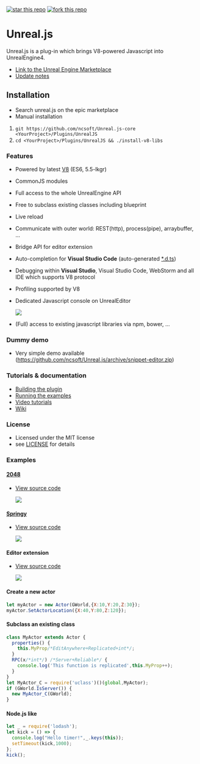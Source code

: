 [![star this repo](http://githubbadges.com/star.svg?user=ncsoft&repo=Unreal.js&style=default)](https://github.com/ncsoft/Unreal.js)
[![fork this repo](http://githubbadges.com/fork.svg?user=ncsoft&repo=Unreal.js&style=default)](https://github.com/ncsoft/Unreal.js/fork)
# Unreal.js 

Unreal.js is a plug-in which brings V8-powered Javascript into UnrealEngine4. 

- [Link to the Unreal Engine Marketplace](https://www.unrealengine.com/marketplace/unrealjs)
- [Update notes](https://github.com/ncsoft/Unreal.js/wiki/Update-notes)

## Installation

- Search unreal.js on the epic marketplace
- Manual installation
 1. `git https://github.com/ncsoft/Unreal.js-core <YourProject>/Plugins/UnrealJS`
 2. `cd <YourProject>/Plugins/UnrealJS && ./install-v8-libs`

### Features
- Powered by latest [V8](http://v8project.blogspot.kr/) (ES6, 5.5-lkgr)
- CommonJS modules
- Full access to the whole UnrealEngine API
- Free to subclass existing classes including blueprint
- Live reload
- Communicate with outer world: REST(http), process(pipe), arraybuffer, ...
- Bridge API for editor extension
- Auto-completion for **Visual Studio Code** (auto-generated [*.d.ts](http://definitelytyped.org/))
- Debugging within **Visual Studio**, Visual Studio Code, WebStorm and all IDE which supports V8 protocol
- Profiling supported by V8
- Dedicated Javascript console on UnrealEditor

  ![](https://github.com/ncsoft/Unreal.js/blob/master/doc/images/UnrealJs_JavascriptConsole.gif) 

- (Full) access to existing javascript libraries via npm, bower, ...

### Dummy demo 
- Very simple demo available (https://github.com/ncsoft/Unreal.js/archive/snippet-editor.zip)

### Tutorials & documentation

- [Building the plugin](https://github.com/ncsoft/Unreal.js/wiki/Building-the-plugin)
- [Running the examples](https://github.com/ncsoft/Unreal.js/wiki/Running-the-examples)
- [Video tutorials](https://github.com/ncsoft/Unreal.js/wiki/Video-tutorials)
- [Wiki](https://github.com/ncsoft/Unreal.js/wiki)
 
### License
- Licensed under the MIT license
- see [LICENSE](https://github.com/ncsoft/Unreal.js/blob/master/LICENSE) for details

### Examples

#### [2048](https://github.com/gabrielecirulli/2048)
- [View source code](https://github.com/ncsoft/Unreal.js/blob/master/Examples/Content/Scripts/2048/)

  ![](https://github.com/ncsoft/Unreal.js/blob/master/doc/images/UnrealJs_example_2048.gif)

#### [Springy](http://getspringy.com)
- [View source code](https://github.com/ncsoft/Unreal.js/blob/master/Examples/Content/Scripts/helloSpringy.js)

  ![](https://github.com/ncsoft/Unreal.js/blob/master/doc/images/UnrealJs_springy.gif)

#### Editor extension
- [View source code](https://github.com/ncsoft/Unreal.js/blob/master/Examples/Content/Scripts/extension-spiralGenerator.js)

  ![](https://github.com/ncsoft/Unreal.js/blob/master/doc/images/UnrealJs_editor.gif)
  
#### Create a new actor
```js
let myActor = new Actor(GWorld,{X:10,Y:20,Z:30});
myActor.SetActorLocation({X:40,Y:80,Z:120});
```

#### Subclass an existing class
```js
class MyActor extends Actor {
  properties() {
    this.MyProp/*EditAnywhere+Replicated+int*/;
  }
  RPC(x/*int*/) /*Server+Reliable*/ {
    console.log('This function is replicated',this.MyProp++);
  }
}
let MyActor_C = require('uclass')()(global,MyActor);
if (GWorld.IsServer()) { 
  new MyActor_C(GWorld);
}
```

#### Node.js like 
```js
let _ = require('lodash');
let kick = () => {
  console.log("Hello timer!",_.keys(this));
  setTimeout(kick,1000);
};
kick();
```
